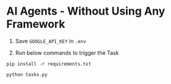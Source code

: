 # AI Agents - Without Using Any Framework

1. Save `GOOGLE_API_KEY` in `.env`

2. Run below commands to trigger the Task

```
pip install -r requirements.txt

python tasks.py
```
